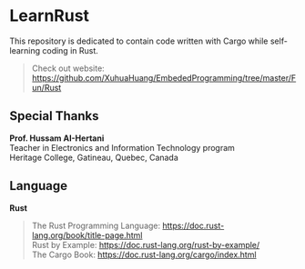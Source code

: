 # LearnRust
This repository is dedicated to contain code written with Cargo while self-learning coding in Rust.  
> Check out website: https://github.com/XuhuaHuang/EmbededProgramming/tree/master/Fun/Rust  

## Special Thanks
**Prof. Hussam AI-Hertani**  
Teacher in Electronics and Information Technology program  
Heritage College, Gatineau, Quebec, Canada  

## Language
**Rust**
> The Rust Programming Language: https://doc.rust-lang.org/book/title-page.html  
> Rust by Example: https://doc.rust-lang.org/rust-by-example/  
> The Cargo Book: https://doc.rust-lang.org/cargo/index.html
